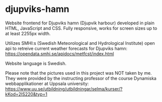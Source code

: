 # djupviks-hamn

Website frontend for Djupviks hamn (Djupvik harbour) developed in plain HTML, JavaScript and CSS. Fully responsive, works for screen sizes up to at least 2255px width.

Utilizes SMHI:s (Swedish Meteorological and Hydrological Institute) open api to retreive current weather forecasts for Djupviks hamn: https://opendata.smhi.se/apidocs/metfcst/index.html

Website language is Swedish.

Please note that the pictures used in this project was NOT taken by me. They were provided by the instructing professor of the course Dynamiska webbapplikationer at Uppsala university: https://www.uu.se/utbildning/utbildningar/selma/kurser/?kKod=2IS220&typ=1

